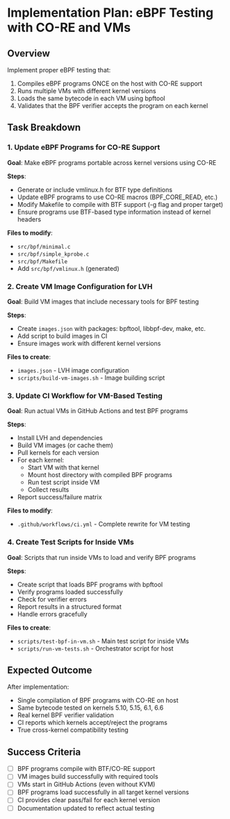 # Implementation Plan: eBPF Testing with CO-RE and VMs

## Overview

Implement proper eBPF testing that:
1. Compiles eBPF programs ONCE on the host with CO-RE support
2. Runs multiple VMs with different kernel versions
3. Loads the same bytecode in each VM using bpftool
4. Validates that the BPF verifier accepts the program on each kernel

## Task Breakdown

### 1. Update eBPF Programs for CO-RE Support

**Goal**: Make eBPF programs portable across kernel versions using CO-RE

**Steps**:
- Generate or include vmlinux.h for BTF type definitions
- Update eBPF programs to use CO-RE macros (BPF_CORE_READ, etc.)
- Modify Makefile to compile with BTF support (-g flag and proper target)
- Ensure programs use BTF-based type information instead of kernel headers

**Files to modify**:
- `src/bpf/minimal.c`
- `src/bpf/simple_kprobe.c`
- `src/bpf/Makefile`
- Add `src/bpf/vmlinux.h` (generated)

### 2. Create VM Image Configuration for LVH

**Goal**: Build VM images that include necessary tools for BPF testing

**Steps**:
- Create `images.json` with packages: bpftool, libbpf-dev, make, etc.
- Add script to build images in CI
- Ensure images work with different kernel versions

**Files to create**:
- `images.json` - LVH image configuration
- `scripts/build-vm-images.sh` - Image building script

### 3. Update CI Workflow for VM-Based Testing

**Goal**: Run actual VMs in GitHub Actions and test BPF programs

**Steps**:
- Install LVH and dependencies
- Build VM images (or cache them)
- Pull kernels for each version
- For each kernel:
  - Start VM with that kernel
  - Mount host directory with compiled BPF programs
  - Run test script inside VM
  - Collect results
- Report success/failure matrix

**Files to modify**:
- `.github/workflows/ci.yml` - Complete rewrite for VM testing

### 4. Create Test Scripts for Inside VMs

**Goal**: Scripts that run inside VMs to load and verify BPF programs

**Steps**:
- Create script that loads BPF programs with bpftool
- Verify programs loaded successfully
- Check for verifier errors
- Report results in a structured format
- Handle errors gracefully

**Files to create**:
- `scripts/test-bpf-in-vm.sh` - Main test script for inside VMs
- `scripts/run-vm-tests.sh` - Orchestrator script for host

## Expected Outcome

After implementation:
- Single compilation of BPF programs with CO-RE on host
- Same bytecode tested on kernels 5.10, 5.15, 6.1, 6.6
- Real kernel BPF verifier validation
- CI reports which kernels accept/reject the programs
- True cross-kernel compatibility testing

## Success Criteria

- [ ] BPF programs compile with BTF/CO-RE support
- [ ] VM images build successfully with required tools
- [ ] VMs start in GitHub Actions (even without KVM)
- [ ] BPF programs load successfully in all target kernel versions
- [ ] CI provides clear pass/fail for each kernel version
- [ ] Documentation updated to reflect actual testing